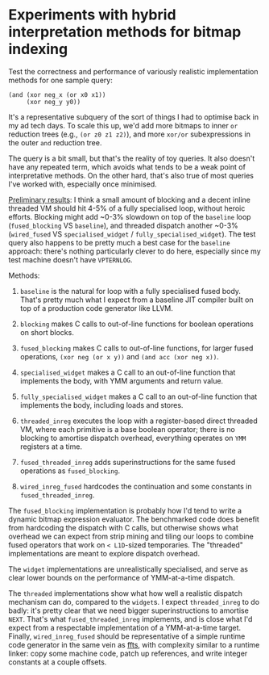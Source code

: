 Experiments with hybrid interpretation methods for bitmap indexing
==================================================================

Test the correctness and performance of variously realistic
implementation methods for one sample query:

    (and (xor neg_x (or x0 x1))
         (xor neg_y y0))

It's a representative subquery of the sort of things I had to optimise
back in my ad tech days.  To scale this up, we'd add more bitmaps to
inner `or` reduction trees (e.g., `(or z0 z1 z2)`), and more `xor/or`
subexpressions in the outer `and` reduction tree.

The query is a bit small, but that's the reality of toy queries.  It
also doesn't have any repeated term, which avoids what tends to be a
weak point of interpretative methods.  On the other hard, that's also
true of most queries I've worked with, especially once minimised.

[Preliminary results](https://docs.google.com/spreadsheets/d/11IAD-plhIb1iaQtXri2L8fd7p0iJZsnBpsUkVtZd8uY/edit?usp=sharing):
I think a small amount of blocking and a decent inline threaded VM
should hit 4-5% of a fully specialised loop, without heroic efforts.
Blocking might add ~0-3% slowdown on top of the `baseline` loop
(`fused_blocking` VS `baseline`), and threaded dispatch another ~0-3%
(`wired_fused` VS `specialised_widget` / `fully_specialised_widget`).
The test query also happens to be pretty much a best case for the
`baseline` approach: there's nothing particularly clever to do here,
especially since my test machine doesn't have `VPTERNLOG`.

Methods:

1. `baseline` is the natural for loop with a fully specialised fused
   body.  That's pretty much what I expect from a baseline JIT
   compiler built on top of a production code generator like LLVM.

2. `blocking` makes C calls to out-of-line functions for boolean
   operations on short blocks.

3. `fused_blocking` makes C calls to out-of-line functions, for larger
   fused operations, `(xor neg (or x y))` and `(and acc (xor neg x))`.

4. `specialised_widget` makes a C call to an out-of-line function that
   implements the body, with YMM arguments and return value.

5. `fully_specialised_widget` makes a C call to an out-of-line function
   that implements the body, including loads and stores.

6. `threaded_inreg` executes the loop with a register-based direct
   threaded VM, where each primitive is a base boolean operator;
   there is no blocking to amortise dispatch overhead, everything
   operates on `YMM` registers at a time.

7. `fused_threaded_inreg` adds superinstructions for the same fused
   operations as `fused_blocking`.

8. `wired_inreg_fused` hardcodes the continuation and some constants
   in `fused_threaded_inreg`.

The `fused_blocking` implementation is probably how I'd tend to write
a dynamic bitmap expression evaluator.  The benchmarked code does
benefit from hardcoding the dispatch with C calls, but otherwise shows
what overhead we can expect from strip mining and tiling our loops to
combine fused operators that work on `< L1D`-sized temporaries.
The "threaded" implementations are meant to explore dispatch overhead.

The `widget` implementations are unrealistically specialised, and
serve as clear lower bounds on the performance of YMM-at-a-time
dispatch.

The `threaded` implementations show what how well a realistic dispatch
mechanism can do, compared to the `widget`s.  I expect `threaded_inreg`
to do badly: it's pretty clear that we need bigger superinstructions
to amortise `NEXT`.  That's what `fused_threaded_inreg` implements,
and is close what I'd expect from a respectable implementation of a
YMM-at-a-time target.  Finally, `wired_inreg_fused` should be
representative of a simple runtime code generator in the same vein as [ffts](https://github.com/anthonix/ffts), with complexity
similar to a runtime linker: copy some machine code, patch up
references, and write integer constants at a couple offsets.
